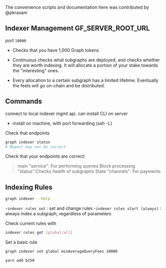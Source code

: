 The convenience scripts and documentation here was contributed by @pkrasam

## Indexer Management GF_SERVER_ROOT_URL

port `10000`

- Checks that you have 1,000 Graph tokens

- Continuous checks what subgraphs are deployed, and checks whether they are worth indexing. It will allocate a portion of your stake towards the "interesting" ones.
- Every allocation to a certain subgraph has a limited lifetime. Eventually the feels will go on-chain and be distributed.

## Commands

connect to local indexer mgmt api. can install CLI on server

- install on machine, with port forwarding (ssh -L)

Check that endpoints

```bash
graph indexer status
# Report may not be correct
```

Check that your endpoints are correct:

> main "service": For performing queries
> Block processing "status":Checks health of subgraphs
> State "channels": For payments

## Indexing Rules

```bash
graph indexer --help
```

-`indexer rules set` : set and change rules -`indexer rules start (always)` : always index a subgraph, regardless of parameters

Check current rules with

```bash
indexer rules get [global/all]
```

Set a basic rule

```bash
graph indexer set global minAverageQueryFees 10000
```

```bash
yarn add b258
```
